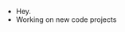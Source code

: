 - Hey.
- Working on new code projects


<!---
sam-ntha-who/sam-ntha-who is a ✨ special ✨ repository because its `README.md` (this file) appears on your GitHub profile.
You can click the Preview link to take a look at your changes.
--->
